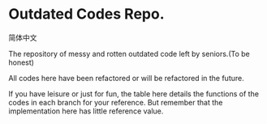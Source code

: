 # Outdated Codes Repo.
简体中文

The repository of messy and rotten outdated code left by seniors.(To be honest)

All codes here have been refactored or will be refactored in the future.

If you have leisure or just for fun, the table here details the functions of the codes in each branch for your reference. But remember that the implementation here has little reference value.